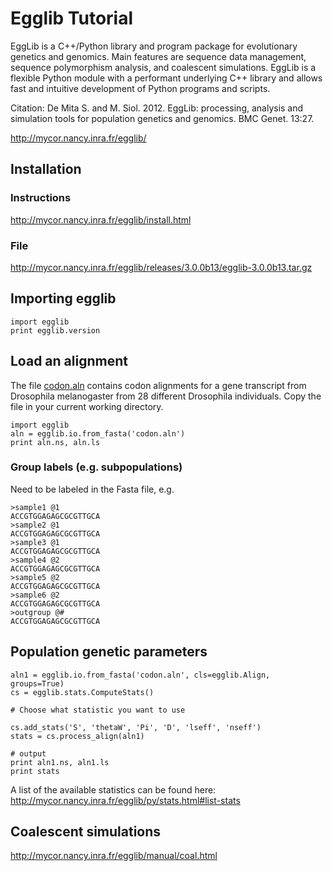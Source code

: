 # Egglib Tutorial

EggLib is a C++/Python library and program package for evolutionary genetics and genomics. Main features are sequence data management, sequence polymorphism analysis, and coalescent simulations. EggLib is a flexible Python module with a performant underlying C++ library and allows fast and intuitive development of Python programs and scripts.

Citation: De Mita S. and M. Siol. 2012. EggLib: processing, analysis and simulation tools for population genetics and genomics. BMC Genet. 13:27.

http://mycor.nancy.inra.fr/egglib/

## Installation

### Instructions

http://mycor.nancy.inra.fr/egglib/install.html

### File

http://mycor.nancy.inra.fr/egglib/releases/3.0.0b13/egglib-3.0.0b13.tar.gz

## Importing egglib

```
import egglib
print egglib.version
```

## Load an alignment

The file [codon.aln](codon.aln) contains codon alignments for a gene transcript from Drosophila melanogaster from 28 different Drosophila individuals. Copy the file in your current working directory.

```
import egglib
aln = egglib.io.from_fasta('codon.aln')
print aln.ns, aln.ls
```

### Group labels (e.g. subpopulations)

Need to be labeled in the Fasta file, e.g.

```
>sample1 @1
ACCGTGGAGAGCGCGTTGCA
>sample2 @1
ACCGTGGAGAGCGCGTTGCA
>sample3 @1
ACCGTGGAGAGCGCGTTGCA
>sample4 @2
ACCGTGGAGAGCGCGTTGCA
>sample5 @2
ACCGTGGAGAGCGCGTTGCA
>sample6 @2
ACCGTGGAGAGCGCGTTGCA
>outgroup @#
ACCGTGGAGAGCGCGTTGCA
```

## Population genetic parameters

```
aln1 = egglib.io.from_fasta('codon.aln', cls=egglib.Align, groups=True)
cs = egglib.stats.ComputeStats()

# Choose what statistic you want to use

cs.add_stats('S', 'thetaW', 'Pi', 'D', 'lseff', 'nseff')
stats = cs.process_align(aln1)

# output
print aln1.ns, aln1.ls
print stats
```

A list of the available statistics can be found here: http://mycor.nancy.inra.fr/egglib/py/stats.html#list-stats

## Coalescent simulations

http://mycor.nancy.inra.fr/egglib/manual/coal.html
